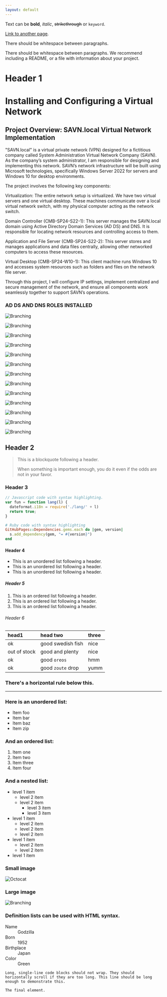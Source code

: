 ```yaml
---
layout: default
---
```


Text can be **bold**, _italic_, ~~strikethrough~~ or `keyword`.

[Link to another page](./another-page.html).

There should be whitespace between paragraphs.

There should be whitespace between paragraphs. We recommend including a README, or a file with information about your project.

# Header 1
# Installing and Configuring a Virtual Network

## Project Overview: SAVN.local Virtual Network Implementation

"SAVN.local" is a virtual private network (VPN) designed for a fictitious company called System Administration Virtual Network Company (SAVN). As the company’s system administrator, I am responsible for designing and implementing this network. SAVN’s network infrastructure will be built using Microsoft technologies, specifically Windows Server 2022 for servers and Windows 10 for desktop environments.

The project involves the following key components:

Virtualization: The entire network setup is virtualized. We have two virtual servers and one virtual desktop. These machines communicate over a local virtual network switch, with my physical computer acting as the network switch.

Domain Controller (CMB-SP24-S22-1): This server manages the SAVN.local domain using Active Directory Domain Services (AD DS) and DNS. It is responsible for locating network resources and controlling access to them.

Application and File Server (CMB-SP24-S22-2): This server stores and manages applications and data files centrally, allowing other networked computers to access these resources.

Virtual Desktop (CMB-SP24-W10-1): This client machine runs Windows 10 and accesses system resources such as folders and files on the network file server.

Through this project, I will configure IP settings, implement centralized and secure management of the network, and ensure all components work seamlessly together to support SAVN’s operations.
### AD DS AND DNS ROLES INSTALLED

![Branching](1-AD_DS_and_DNS_roles_installed.png)


![Branching](2_CMB-SP24-S22-1_in_savn.local_domain.png)


![Branching](3_CMB-SP24-S22-1_set_as_domain_controller_for_savn.local.png)


![Branching](4_CMB-SP24-S22-2_joins_savn.local_domain.png)


![Branching](5_CMB-SP24-W10-1_joins_savn.local_domain.png)


![Branching](6_Computers_in_savn.local_AD.png)


![Branching](7_ping_CMB-SP24-S22-1.png)


![Branching](8_ping_CMB-SP24-S22-2.png)


![Branching](9_ping_CMB-SP24-W10-1.png)


![Branching](10_ipconfigAll_CMB-SP24-S22-1.png)


![Branching](11_ipconfigAll_CMB-SP24-S22-2.png)


![Branching](12_ipconfigAll_CMB-SP24-W10-1.png)


![Branching](13_ipconfigAll_CMB-SP24-W10-1.png)


## Header 2

> This is a blockquote following a header.
>
> When something is important enough, you do it even if the odds are not in your favor.

### Header 3

```js
// Javascript code with syntax highlighting.
var fun = function lang(l) {
  dateformat.i18n = require('./lang/' + l)
  return true;
}
```

```ruby
# Ruby code with syntax highlighting
GitHubPages::Dependencies.gems.each do |gem, version|
  s.add_dependency(gem, "= #{version}")
end
```

#### Header 4

*   This is an unordered list following a header.
*   This is an unordered list following a header.
*   This is an unordered list following a header.

##### Header 5

1.  This is an ordered list following a header.
2.  This is an ordered list following a header.
3.  This is an ordered list following a header.

###### Header 6

| head1        | head two          | three |
|:-------------|:------------------|:------|
| ok           | good swedish fish | nice  |
| out of stock | good and plenty   | nice  |
| ok           | good `oreos`      | hmm   |
| ok           | good `zoute` drop | yumm  |

### There's a horizontal rule below this.

* * *

### Here is an unordered list:

*   Item foo
*   Item bar
*   Item baz
*   Item zip

### And an ordered list:

1.  Item one
1.  Item two
1.  Item three
1.  Item four

### And a nested list:

- level 1 item
  - level 2 item
  - level 2 item
    - level 3 item
    - level 3 item
- level 1 item
  - level 2 item
  - level 2 item
  - level 2 item
- level 1 item
  - level 2 item
  - level 2 item
- level 1 item

### Small image

![Octocat](https://github.githubassets.com/images/icons/emoji/octocat.png)

### Large image

![Branching](https://guides.github.com/activities/hello-world/branching.png)


### Definition lists can be used with HTML syntax.

<dl>
<dt>Name</dt>
<dd>Godzilla</dd>
<dt>Born</dt>
<dd>1952</dd>
<dt>Birthplace</dt>
<dd>Japan</dd>
<dt>Color</dt>
<dd>Green</dd>
</dl>

```
Long, single-line code blocks should not wrap. They should horizontally scroll if they are too long. This line should be long enough to demonstrate this.
```

```
The final element.
```
